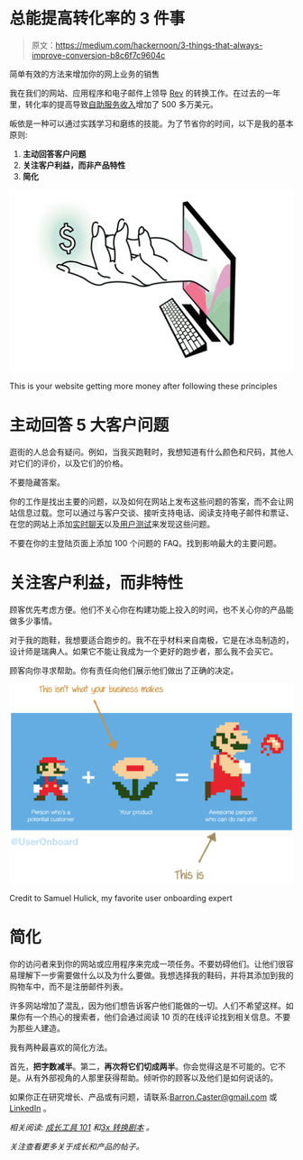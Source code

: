 # 总能提高转化率的 3 件事

> 原文：<https://medium.com/hackernoon/3-things-that-always-improve-conversion-b8c6f7c9604c>

简单有效的方法来增加你的网上业务的销售

我在我们的网站、应用程序和电子邮件上领导 [Rev](https://www.rev.com?3things) 的转换工作。在过去的一年里，转化率的提高导致[自助服务收入](/@gokulrajaram/self-serve-first-the-overlooked-but-essential-paradigm-underlying-great-software-companies-45a67dbec4c4)增加了 500 多万美元。

皈依是一种可以通过实践学习和磨练的技能。为了节省你的时间，以下是我的基本原则:

1.  **主动回答客户问题**
2.  **关注客户利益，而非产品特性**
3.  **简化**

![](img/4b27de78d028cfe9300938c585fccdea.png)

This is your website getting more money after following these principles

# 主动回答 5 大客户问题

逛街的人总会有疑问。例如，当我买跑鞋时，我想知道有什么颜色和尺码，其他人对它们的评价，以及它们的价格。

不要隐藏答案。

你的工作是找出主要的问题，以及如何在网站上发布这些问题的答案，而不会让网站信息过载。您可以通过与客户交谈、接听支持电话、阅读支持电子邮件和票证、在您的网站上添加[实时聊天](https://hackernoon.com/growth-tools-101-with-6-conversion-examples-and-real-numbers-921d63436915)以及[用户测试](/front-conference/user-testing-doing-it-better-doing-it-faster-7f1964f7e3db)来发现这些问题。

不要在你的主登陆页面上添加 100 个问题的 FAQ。找到影响最大的主要问题。

# **关注客户利益，而非特性**

顾客优先考虑方便。他们不关心你在构建功能上投入的时间，也不关心你的产品能做多少事情。

对于我的跑鞋，我想要适合跑步的。我不在乎材料来自南极，它是在冰岛制造的，设计师是瑞典人。如果它不能让我成为一个更好的跑步者，那么我不会买它。

顾客向你寻求帮助。你有责任向他们展示他们做出了正确的决定。

![](img/362a561f41a86e93803f41bceb4e055f.png)

Credit to Samuel Hulick, my favorite user onboarding expert

# 简化

你的访问者来到你的网站或应用程序来完成一项任务。不要妨碍他们。让他们很容易理解下一步需要做什么以及为什么要做。我想选择我的鞋码，并将其添加到我的购物车中，而不是注册邮件列表。

许多网站增加了混乱，因为他们想告诉客户他们能做的一切。人们不希望这样。如果你有一个热心的搜索者，他们会通过阅读 10 页的在线评论找到相关信息。不要为那些人建造。

我有两种最喜欢的简化方法。

首先，**把字数减半**。第二，**再次将它们切成两半**。你会觉得这是不可能的。它不是。从有外部视角的人那里获得帮助。倾听你的顾客以及他们是如何说话的。

如果你正在研究增长、产品或有问题，请联系:Barron.Caster@gmail.com 或 [LinkedIn](https://www.linkedin.com/in/barroncaster) 。

*相关阅读:* [*成长工具 101*](https://hackernoon.com/growth-tools-101-with-6-conversion-examples-and-real-numbers-921d63436915) *和*[*3x 转换剧本*](https://hackernoon.com/the-3x-conversion-playbook-3a9b954b937d) *。*

*关注查看更多关于成长和产品的帖子。*